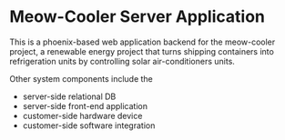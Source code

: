 # Meow-Cooler Server Application

This is a phoenix-based web application backend for the meow-cooler project, a renewable energy project that
turns shipping containers into refrigeration units by controlling solar air-conditioners units.

Other system components include the
* server-side relational DB
* server-side front-end application
* customer-side hardware device
* customer-side software integration
